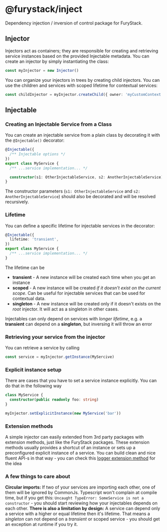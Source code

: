 # @furystack/inject

Dependency injection / inversion of control package for FuryStack.

## Injector

Injectors act as containers; they are responsible for creating and retrieving service instances based on the provided Injectable metadata. You can create an injector by simply instantiating the class:

```ts
const myInjector = new Injector()
```

You can organize your injectors in trees by creating child injectors. You can use the children and services with scoped lifetime for contextual services:

```ts
const childInjector = myInjector.createChild({ owner: 'myCustomContext' })
```

## Injectable

### Creating an Injectable Service from a Class

You can create an injectable service from a plain class by decorating it with the `@Injectable()` decorator:

```ts
@Injectable({
  /** Injectable options */
})
export class MyService {
  /** ...service implementation... */

  constructor(s1: OtherInjectableService, s2: AnotherInjectableService) {}
}
```

The constructor parameters (`s1: OtherInjectableService` and `s2: AnotherInjectableService`) should also be decorated and will be resolved recursively.

### Lifetime

You can define a specific lifetime for injectable services in the decorator:

```ts
@Injectable({
  lifetime: 'transient',
})
export class MyService {
  /** ...service implementation... */
}
```

The lifetime can be

- **transient** - A new instance will be created each time when you get an instance
- **scoped** - A new instance will be created _if it doesn't exist on the current scope_. Can be useful for injectable services that can be used for contextual data.
- **singleton** - A new instance will be created only if it doesn't exists on the _root_ injector. It will act as a singleton in other cases.

Injectables can only depend on services with _longer lifetime_, e.g. a **transient** can depend on a **singleton**, but inversing it will throw an error

### Retrieving your service from the injector

You can retrieve a service by calling

```ts
const service = myInjector.getInstance(MySercive)
```

### Explicit instance setup

There are cases that you have to set a service instance explicitly. You can do that in the following way

```ts
class MyService {
  constructor(public readonly foo: string)
}

myInjector.setExplicitInstance(new MyService('bar'))
```

### Extension methods

A simple injector can easily extended from 3rd party packages with extension methods, just like the FuryStack packages. These extension methods usually provides a shortcut of an instance or sets up a preconfigured explicit instance of a service. You can build clean and nice fluent API-s in that way - you can check this [logger extension method](https://github.com/furystack/furystack/blob/develop/packages/logging/src/injector-extensions.ts) for the idea

### A few things to care about

**Circular imports:** If two of your services are importing each other, one of them will be ignored by CommonJs. Typescript won't complain at compile time, but if you get this:
`Uncaught TypeError: SomeService is not a constructor` - you should start reviewing how your injectables depends on each other.
**There is also a limitation by design:** A service can depend only a service with a higher or equal lifetime then it's lifetime. That means a _singleton_ can not depend on a _transient_ or scoped service - you should get an exception at runtime if you try it.
